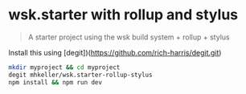 wsk.starter with rollup and stylus
===

> A starter project using the wsk build system + rollup + stylus

Install this using [degit])(https://github.com/rich-harris/degit.git)

```sh
mkdir myproject && cd myproject
degit mhkeller/wsk.starter-rollup-stylus
npm install && npm run dev
```
